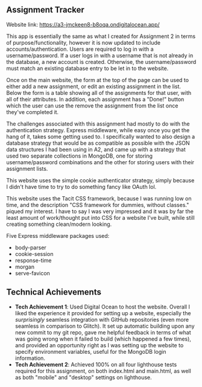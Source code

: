 ## Assignment Tracker

Website link: https://a3-jmckeen8-b8oqa.ondigitalocean.app/

This app is essentially the same as what I created for Assignment 2 in terms of purpose/functionality, however it is now updated to include accounts/authentication. Users are required to log in with a username/password. If a user logs in with a username that is not already in the database, a new account is created. Otherwise, the username/password must match an existing database entry to be let in to the website.

Once on the main website, the form at the top of the page can be used to either add a new assignment, or edit an existing assignment in the list. Below the form is a table showing all of the assignments for that user, with all of their attributes. In addition, each assignment has a "Done!" button which the user can use the remove the assignment from the list once they've completed it. 

The challenges associated with this assignment had mostly to do with the authentication strategy. Express middleware, while easy once you get the hang of it, takes some getting used to. I specifically wanted to also design a database strategy that would be as compatible as possible with the JSON data structures I had been using in A2, and came up with a strategy that used two separate collections in MongoDB, one for storing username/password combinations and the other for storing users with their assignment lists. 

This website uses the simple cookie authenticator strategy, simply because I didn't have time to try to do something fancy like OAuth lol.

This website uses the Tacit CSS framework, because I was running low on time, and the description "CSS framework for dummies, without classes." piqued my interest. I have to say I was very impressed and it was by far the least amount of work/thought put into CSS for a website I've built, while still creating something clean/modern looking. 

Five Express middleware packages used:
 - body-parser
 - cookie-session
 - response-time
 - morgan
 - serve-favicon

## Technical Achievements
- **Tech Achievement 1**: Used Digital Ocean to host the website. Overall I liked the experience it provided for setting up a website, especially the *surprisingly* seamless integration with GitHub repositories (even more seamless in comparison to Glitch). It set up automatic building upon any new commit to my git repo, gave me helpful feedback in terms of what was going wrong when it failed to build (which happened a few times), and provided an opportunity right as I was setting up the website to specify environment variables, useful for the MongoDB login information. 
- **Tech Achievement 2**: Achieved 100% on all four lighthouse tests required for this assignment, on both index.html and main.html, as well as both "mobile" and "desktop" settings on lighthouse. 

